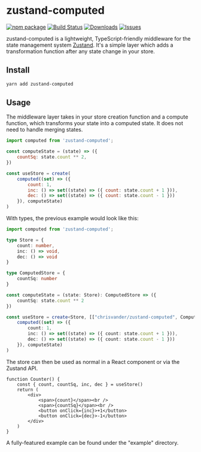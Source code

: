# zustand-computed

[![npm package][npm-img]][npm-url]
[![Build Status][build-img]][build-url]
[![Downloads][downloads-img]][downloads-url]
[![Issues][issues-img]][issues-url]

zustand-computed is a lightweight, TypeScript-friendly middleware for the state management system [Zustand](https://github.com/pmndrs/zustand). It's a simple layer which adds a transformation function after any state change in your store.

## Install

```bash
yarn add zustand-computed
```

## Usage

The middleware layer takes in your store creation function and a compute function, which transforms your state into a computed state. It does not need to handle merging states.

```js
import computed from 'zustand-computed';

const computeState = (state) => ({
    countSq: state.count ** 2,
})

const useStore = create(
    computed((set) => ({
        count: 1,
        inc: () => set((state) => ({ count: state.count + 1 })),
        dec: () => set((state) => ({ count: state.count - 1 }))
    }), computeState)
)
```

With types, the previous example would look like this:

```ts
import computed from 'zustand-computed';

type Store = {
    count: number,
    inc: () => void,
    dec: () => void
}

type ComputedStore = {
    countSq: number
}

const computeState = (state: Store): ComputedStore => ({
	countSq: state.count ** 2
})

const useStore = create<Store, [["chrisvander/zustand-computed", ComputedStore]]>(
    computed((set) => ({
        count: 1,
        inc: () => set((state) => ({ count: state.count + 1 })),
        dec: () => set((state) => ({ count: state.count - 1 }))
    }), computeState)
)
```

The store can then be used as normal in a React component or via the Zustand API.

```tsx
function Counter() {
    const { count, countSq, inc, dec } = useStore()
    return (
        <div>
            <span>{count}</span><br />
            <span>{countSq}</span><br />
            <button onClick={inc}>+1</button>
            <button onClick={dec}>-1</button>
        </div>
    )
}
```

A fully-featured example can be found under the "example" directory.

[build-img]:https://github.com/chrisvander/zustand-computed/actions/workflows/release.yml/badge.svg
[build-url]:https://github.com/chrisvander/zustand-computed/actions/workflows/release.yml
[downloads-img]:https://img.shields.io/npm/dt/zustand-computed
[downloads-url]:https://www.npmtrends.com/zustand-computed
[npm-img]:https://img.shields.io/npm/v/zustand-computed
[npm-url]:https://www.npmjs.com/package/zustand-computed
[issues-img]:https://img.shields.io/github/issues/chrisvander/zustand-computed/issues
[issues-url]:https://github.com/chrisvander/chrisvander/zustand-computed/issues

